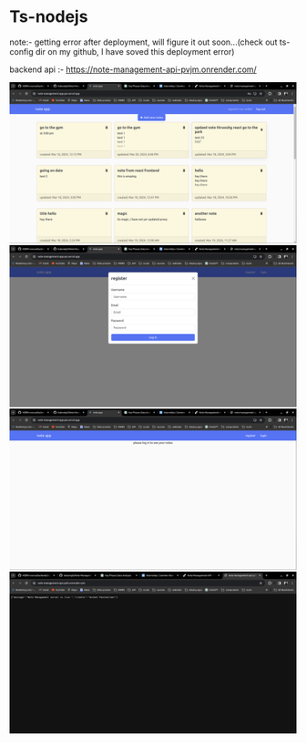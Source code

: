 # Ts-nodejs

note:- getting error after deployment, will figure it out soon...(check out ts-config dir on my github, I have soved this deployment error)

backend api :- https://note-management-api-pvjm.onrender.com/

![ss1](ss/note5.png)
![ss1](ss/note4.png)
![ss1](ss/note3.png)
![ss1](ss/note2.png)


<!-- ![ss2](ss/mern2.png) -->


